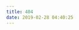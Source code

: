 ```yaml
---
title: 404
date: 2019-02-28 04:40:25
---
```


<!DOCTYPE html>

<html lang="zh-cn">

<head>

<meta charset="UTF-8" />

<title>404</title>

</head>

<body>

<script type="text/javascript" src="//qzonestyle.gtimg.cn/qzone/hybrid/app/404/search_children.js" homePageName="返回博客" homePageUrl="https://b1ah.xin"></script>

</body>

</html>
